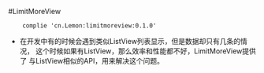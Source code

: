 #LimitMoreView

```
    complie 'cn.Lemon:limitmoreview:0.1.0'
```

 - 在开发中有的时候会遇到类似ListView列表显示，但是数据却只有几条的情况，
 这个时候如果有ListView，那么效率和性能都不好，LimitMoreView提供了
 与ListView相似的API，用来解决这个问题。